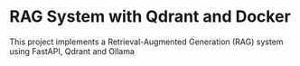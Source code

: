 # RAG System with Qdrant and Docker

This project implements a Retrieval-Augmented Generation (RAG) system using FastAPI, Qdrant and Ollama
